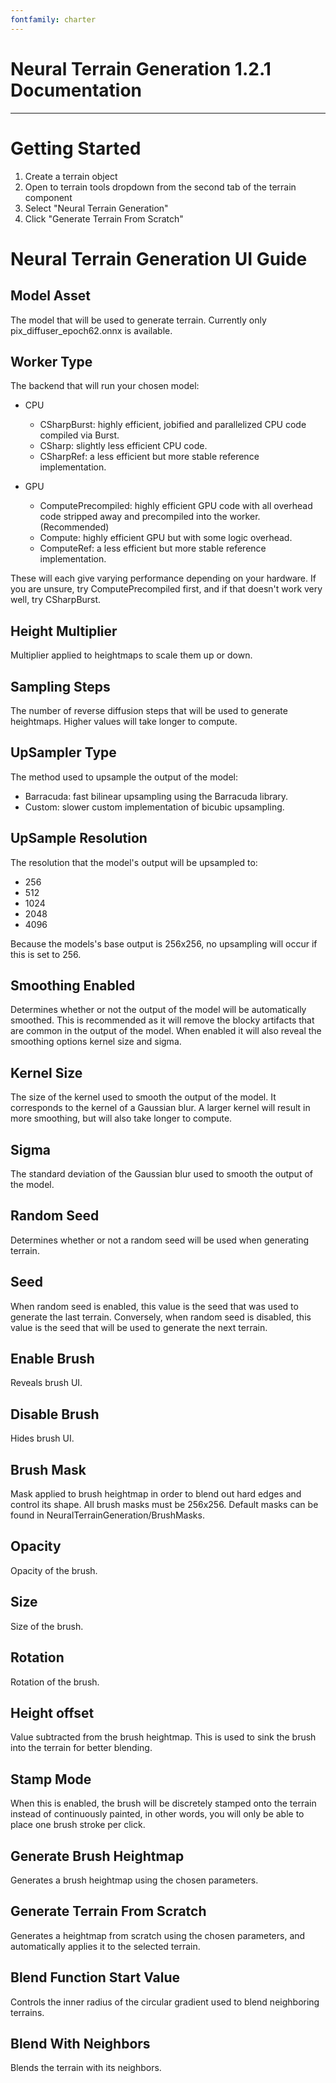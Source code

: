 ```yaml
---
fontfamily: charter
---
```


# Neural Terrain Generation 1.2.1 Documentation

--- 

# Getting Started
1. Create a terrain object
2. Open to terrain tools dropdown from the second tab of the terrain component
3. Select "Neural Terrain Generation"
4. Click "Generate Terrain From Scratch"

# Neural Terrain Generation UI Guide

## Model Asset 
The model that will be used to generate terrain. Currently only pix_diffuser_epoch62.onnx is available.

## Worker Type
The backend that will run your chosen model:

* CPU

    * CSharpBurst: highly efficient, jobified and parallelized CPU code compiled via Burst.
    * CSharp: slightly less efficient CPU code.
    * CSharpRef: a less efficient but more stable reference implementation.

* GPU

    * ComputePrecompiled: highly efficient GPU code with all overhead code stripped away and precompiled into the worker. (Recommended)
    * Compute: highly efficient GPU but with some logic overhead.
    * ComputeRef: a less efficient but more stable reference implementation.

These will each give varying performance depending on your hardware. If you are unsure, try ComputePrecompiled first, and if that doesn't work very well, try CSharpBurst.

## Height Multiplier
Multiplier applied to heightmaps to scale them up or down.

## Sampling Steps
The number of reverse diffusion steps that will be used to generate heightmaps. Higher values will take longer to compute. 

## UpSampler Type
The method used to upsample the output of the model:

* Barracuda: fast bilinear upsampling using the Barracuda library.
* Custom: slower custom implementation of bicubic upsampling.

## UpSample Resolution
The resolution that the model's output will be upsampled to:

* 256
* 512
* 1024
* 2048
* 4096

Because the models's base output is 256x256, no upsampling will occur if this is set to 256.

## Smoothing Enabled
Determines whether or not the output of the model will be automatically smoothed. This is recommended as it will remove the blocky artifacts that are common in the output of the model. When enabled it will also reveal the smoothing options kernel size and sigma.

## Kernel Size
The size of the kernel used to smooth the output of the model. It corresponds to the kernel of a Gaussian blur. A larger kernel will result in more smoothing, but will also take longer to compute.

## Sigma
The standard deviation of the Gaussian blur used to smooth the output of the model.

## Random Seed
Determines whether or not a random seed will be used when generating terrain.

## Seed
When random seed is enabled, this value is the seed that was used to generate the last terrain. Conversely, when random seed is disabled, this value is the seed that will be used to generate the next terrain.

## Enable Brush
Reveals brush UI.

## Disable Brush
Hides brush UI.

## Brush Mask
Mask applied to brush heightmap in order to blend out hard edges and control its shape. All brush masks must be 256x256. Default masks can be found in NeuralTerrainGeneration/BrushMasks.

## Opacity
Opacity of the brush.

## Size
Size of the brush.

## Rotation
Rotation of the brush.

## Height offset
Value subtracted from the brush heightmap. This is used to sink the brush into the terrain for better blending.

## Stamp Mode
When this is enabled, the brush will be discretely stamped onto the terrain instead of continuously painted, in other words, you will only be able to place one brush stroke per click.

## Generate Brush Heightmap
Generates a brush heightmap using the chosen parameters.

## Generate Terrain From Scratch
Generates a heightmap from scratch using the chosen parameters, and automatically applies it to the selected terrain.

## Blend Function Start Value
Controls the inner radius of the circular gradient used to blend neighboring terrains.

## Blend With Neighbors
Blends the terrain with its neighbors.